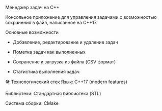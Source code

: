 Менеджер задач на C++

Консольное приложение для управления задачами с возможностью сохранения в файл, написанное на C++17.

Основные возможности
* Добавление, редактирование и удаление задач

* Пометка задач как выполненных

* Сохранение и загрузка из файла (CSV формат)

* Статистика выполнения задач

🛠 Технологический стек
Язык: C++17 (modern features)

Библиотеки: Стандартная библиотека (STL)

Система сборки: CMake
